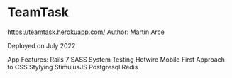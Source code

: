 # TeamTask

https://teamtask.herokuapp.com/
Author: Martin Arce

Deployed on July 2022

App Features:
Rails 7
SASS
System Testing
Hotwire
Mobile First Approach to CSS Stylying
StimulusJS
Postgresql
Redis

<!-- HeldaneDisplay-Bold, serif -->
